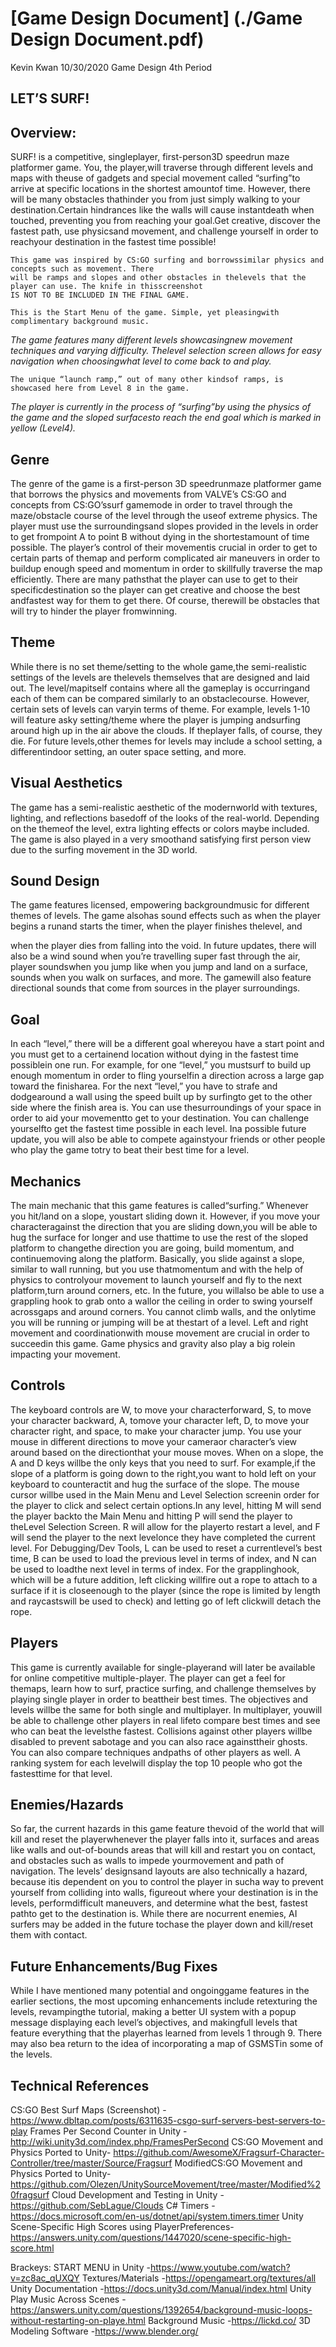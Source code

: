 # [Game Design Document] (./Game Design Document.pdf)

Kevin Kwan
10/30/2020
Game Design 4th Period

## LET’S SURF!

## Overview:

SURF! is a competitive, singleplayer, first-person3D speedrun maze platformer game. You, the player,will
traverse through different levels and maps with theuse of gadgets and special movement called “surfing”to
arrive at specific locations in the shortest amountof time. However, there will be many obstacles thathinder
you from just simply walking to your destination.Certain hindrances like the walls will cause instantdeath
when touched, preventing you from reaching your goal.Get creative, discover the fastest path, use physicsand
movement, and challenge yourself in order to reachyour destination in the fastest time possible!

```
This game was inspired by CS:GO surfing and borrowssimilar physics and concepts such as movement. There
will be ramps and slopes and other obstacles in thelevels that the player can use. The knife in thisscreenshot
IS NOT TO BE INCLUDED IN THE FINAL GAME.
```

```
This is the Start Menu of the game. Simple, yet pleasingwith complimentary background music.
```
_The game features many different levels showcasingnew movement techniques and varying difficulty. Thelevel
selection screen allows for easy navigation when choosingwhat level to come back to and play._


```
The unique “launch ramp,” out of many other kindsof ramps, is showcased here from Level 8 in the game.
```
_The player is currently in the process of “surfing”by using the physics of the game and the sloped surfacesto
reach the end goal which is marked in yellow (Level4)._


## Genre

The genre of the game is a first-person 3D speedrunmaze platformer game that borrows the physics and
movements from VALVE’s CS:GO and concepts from CS:GO’ssurf gamemode in order to travel through the
maze/obstacle course of the level through the useof extreme physics. The player must use the surroundingsand
slopes provided in the levels in order to get frompoint A to point B without dying in the shortestamount of
time possible. The player’s control of their movementis crucial in order to get to certain parts of themap and
perform complicated air maneuvers in order to buildup enough speed and momentum in order to skillfully
traverse the map efficiently. There are many pathsthat the player can use to get to their specificdestination so
the player can get creative and choose the best andfastest way for them to get there. Of course, therewill be
obstacles that will try to hinder the player fromwinning.

## Theme

While there is no set theme/setting to the whole game,the semi-realistic settings of the levels are thelevels
themselves that are designed and laid out. The level/mapitself contains where all the gameplay is occurringand
each of them can be compared similarly to an obstaclecourse. However, certain sets of levels can varyin terms
of theme. For example, levels 1-10 will feature asky setting/theme where the player is jumping andsurfing
around high up in the air above the clouds. If theplayer falls, of course, they die. For future levels,other themes
for levels may include a school setting, a differentindoor setting, an outer space setting, and more.

## Visual Aesthetics

The game has a semi-realistic aesthetic of the modernworld with textures, lighting, and reflections basedoff of
the looks of the real-world. Depending on the themeof the level, extra lighting effects or colors maybe
included. The game is also played in a very smoothand satisfying first person view due to the surfing
movement in the 3D world.

## Sound Design

The game features licensed, empowering backgroundmusic for different themes of levels. The game alsohas
sound effects such as when the player begins a runand starts the timer, when the player finishes thelevel, and


when the player dies from falling into the void. In future updates, there will also be a wind sound when you’re
travelling super fast through the air, player soundswhen you jump like when you jump and land on a surface,
sounds when you walk on surfaces, and more. The gamewill also feature directional sounds that come from
sources in the player surroundings.

## Goal

In each “level,” there will be a different goal whereyou have a start point and you must get to a certainend
location without dying in the fastest time possiblein one run. For example, for one “level,” you mustsurf to
build up enough momentum in order to fling yourselfin a direction across a large gap toward the finisharea.
For the next “level,” you have to strafe and dodgearound a wall using the speed built up by surfingto get to the
other side where the finish area is. You can use thesurroundings of your space in order to aid your movementto
get to your destination. You can challenge yourselfto get the fastest time possible in each level. Ina possible
future update, you will also be able to compete againstyour friends or other people who play the game totry to
beat their best time for a level.

## Mechanics

The main mechanic that this game features is called“surfing.” Whenever you hit/land on a slope, youstart
sliding down it. However, if you move your characteragainst the direction that you are sliding down,you will
be able to hug the surface for longer and use thattime to use the rest of the sloped platform to changethe
direction you are going, build momentum, and continuemoving along the platform. Basically, you slide against
a slope, similar to wall running, but you use thatmomentum and with the help of physics to controlyour
movement to launch yourself and fly to the next platform,turn around corners, etc. In the future, you willalso
be able to use a grappling hook to grab onto a wallor the ceiling in order to swing yourself acrossgaps and
around corners. You cannot climb walls, and the onlytime you will be running or jumping will be at thestart of
a level. Left and right movement and coordinationwith mouse movement are crucial in order to succeedin this
game. Game physics and gravity also play a big rolein impacting your movement.


## Controls

The keyboard controls are W, to move your characterforward, S, to move your character backward, A, tomove
your character left, D, to move your character right, and space, to make your character jump. You use your
mouse in different directions to move your cameraor character’s view around based on the directionthat your
mouse moves. When on a slope, the A and D keys willbe the only keys that you need to surf. For example,if
the slope of a platform is going down to the right,you want to hold left on your keyboard to counteractit and
hug the surface of the slope. The mouse cursor willbe used in the Main Menu and Level Selection screenin
order for the player to click and select certain options.In any level, hitting M will send the player backto the
Main Menu and hitting P will send the player to theLevel Selection Screen. R will allow for the playerto restart
a level, and F will send the player to the next levelonce they have completed the current level. For
Debugging/Dev Tools, L can be used to reset a currentlevel’s best time, B can be used to load the previous
level in terms of index, and N can be used to loadthe next level in terms of index. For the grapplinghook,
which will be a future addition, left clicking willfire out a rope to attach to a surface if it is closeenough to the
player (since the rope is limited by length and raycastswill be used to check) and letting go of left clickwill
detach the rope.

## Players

This game is currently available for single-playerand will later be available for online competitive
multiple-player. The player can get a feel for themaps, learn how to surf, practice surfing, and challenge
themselves by playing single player in order to beattheir best times. The objectives and levels willbe the same
for both single and multiplayer. In multiplayer, youwill be able to challenge other players in real lifeto
compare best times and see who can beat the levelsthe fastest. Collisions against other players willbe disabled
to prevent sabotage and you can also race againsttheir ghosts. You can also compare techniques andpaths of
other players as well. A ranking system for each levelwill display the top 10 people who got the fastesttime for
that level.


## Enemies/Hazards

So far, the current hazards in this game feature thevoid of the world that will kill and reset the playerwhenever
the player falls into it, surfaces and areas like walls and out-of-bounds areas that will kill and restart you on
contact, and obstacles such as walls to impede yourmovement and path of navigation. The levels’ designsand
layouts are also technically a hazard, because itis dependent on you to control the player in sucha way to
prevent yourself from colliding into walls, figureout where your destination is in the levels, performdifficult
maneuvers, and determine what the best, fastest pathto get to the destination is. While there are nocurrent
enemies, AI surfers may be added in the future tochase the player down and kill/reset them with contact.

## Future Enhancements/Bug Fixes

While I have mentioned many potential and ongoinggame features in the earlier sections, the most upcoming
enhancements include retexturing the levels, revampingthe tutorial, making a better UI system with a popup
message displaying each level’s objectives, and makingfull levels that feature everything that the playerhas
learned from levels 1 through 9. There may also bea return to the idea of incorporating a map of GSMSTin
some of the levels.

## Technical References

CS:GO Best Surf Maps (Screenshot) -
https://www.dbltap.com/posts/6311635-csgo-surf-servers-best-servers-to-play
Frames Per Second Counter in Unity -http://wiki.unity3d.com/index.php/FramesPerSecond
CS:GO Movement and Physics Ported to Unity-
https://github.com/AwesomeX/Fragsurf-Character-Controller/tree/master/Source/Fragsurf
ModifiedCS:GO Movement and Physics Ported to Unity-
https://github.com/Olezen/UnitySourceMovement/tree/master/Modified%20fragsurf
Cloud Development and Testing in Unity -https://github.com/SebLague/Clouds
C# Timers -https://docs.microsoft.com/en-us/dotnet/api/system.timers.timer
Unity Scene-Specific High Scores using PlayerPreferences-
https://answers.unity.com/questions/1447020/scene-specific-high-score.html


Brackeys: START MENU in Unity -https://www.youtube.com/watch?v=zc8ac_qUXQY
Textures/Materials -https://opengameart.org/textures/all
Unity Documentation -https://docs.unity3d.com/Manual/index.html
Unity Play Music Across Scenes -
https://answers.unity.com/questions/1392654/background-music-loops-without-restarting-on-playe.html
Background Music -https://lickd.co/
3D Modeling Software -https://www.blender.org/


